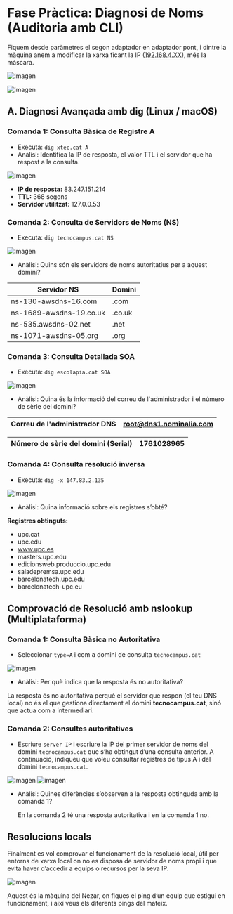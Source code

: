 # Fase Pràctica: Diagnosi de Noms (Auditoria amb CLI)

Fiquem desde paràmetres el segon adaptador en adaptador pont, i dintre la màquina anem a modificar la xarxa ficant la IP ([192.168.4.XX](http://192.168.4.XX)), més la màscara.

![imagen](img/f1.png)

![imagen](img/f2.png)

## A. Diagnosi Avançada amb dig (Linux / macOS)

### Comanda 1: Consulta Bàsica de Registre A
- Executa: `dig xtec.cat A`
- Anàlisi: Identifica la IP de resposta, el valor TTL i el servidor que ha respost a la consulta.

![imagen](img/f3.png)

- **IP de resposta:** 83.247.151.214  
- **TTL:** 368 segons  
- **Servidor utilitzat:** 127.0.0.53

### Comanda 2: Consulta de Servidors de Noms (NS)
- Executa: `dig tecnocampus.cat NS`

![imagen](img/f4.png)

- Anàlisi: Quins són els servidors de noms autoritatius per a aquest domini?

| Servidor NS | Domini |
| ----------- | ------ |
| ns-130-awsdns-16.com | .com |
| ns-1689-awsdns-19.co.uk | .co.uk |
| ns-535.awsdns-02.net | .net |
| ns-1071-awsdns-05.org | .org |

### Comanda 3: Consulta Detallada SOA
- Executa: `dig escolapia.cat SOA`

![imagen](img/f5.png)

- Anàlisi: Quina és la informació del correu de l'administrador i el número de sèrie del domini?

| Correu de l'administrador DNS | root@dns1.nominalia.com |
| ----------------------------- | ---------------------- |

| Número de sèrie del domini (Serial) | 1761028965 |
| ---------------------------------- | ----------- |

### Comanda 4: Consulta resolució inversa
- Executa: `dig -x 147.83.2.135`

![imagen](img/f6.png)

- Anàlisi: Quina informació sobre els registres s’obté?

**Registres obtinguts:**

- upc.cat
- upc.edu
- www.upc.es
- masters.upc.edu
- edicionsweb.produccio.upc.edu
- saladepremsa.upc.edu
- barcelonatech.upc.edu
- barcelonatech-upc.eu

## Comprovació de Resolució amb nslookup (Multiplataforma)

### Comanda 1: Consulta Bàsica no Autoritativa
- Seleccionar `type=A` i com a domini de consulta `tecnocampus.cat`

![imagen](img/f7.png)

- Anàlisi: Per què indica que la resposta és no autoritativa?

La resposta és no autoritativa perquè el servidor que respon (el teu DNS local) no és el que gestiona directament el domini **tecnocampus.cat**, sinó que actua com a intermediari.

### Comanda 2: Consultes autoritatives
- Escriure `server IP` i escriure la IP del primer servidor de noms del domini `tecnocampus.cat` que s’ha obtingut d’una consulta anterior. A continuació, indiqueu que voleu consultar registres de tipus A i del domini `tecnocampus.cat`.

![imagen](img/f8.png)
![imagen](img/f9.png)

- Anàlisi: Quines diferències s’observen a la resposta obtinguda amb la comanda 1?

  En la comanda 2 té una resposta autoritativa i en la comanda 1 no.

## Resolucions locals

Finalment es vol comprovar el funcionament de la resolució local, útil per entorns de xarxa local on no es disposa de servidor de noms propi i que evita haver d’accedir a equips o recursos per la seva IP.

![imagen](img/f10.png)

Aquest és la màquina del Nezar, on fiques el ping d’un equip que estigui en funcionament, i així veus els diferents pings del mateix.

